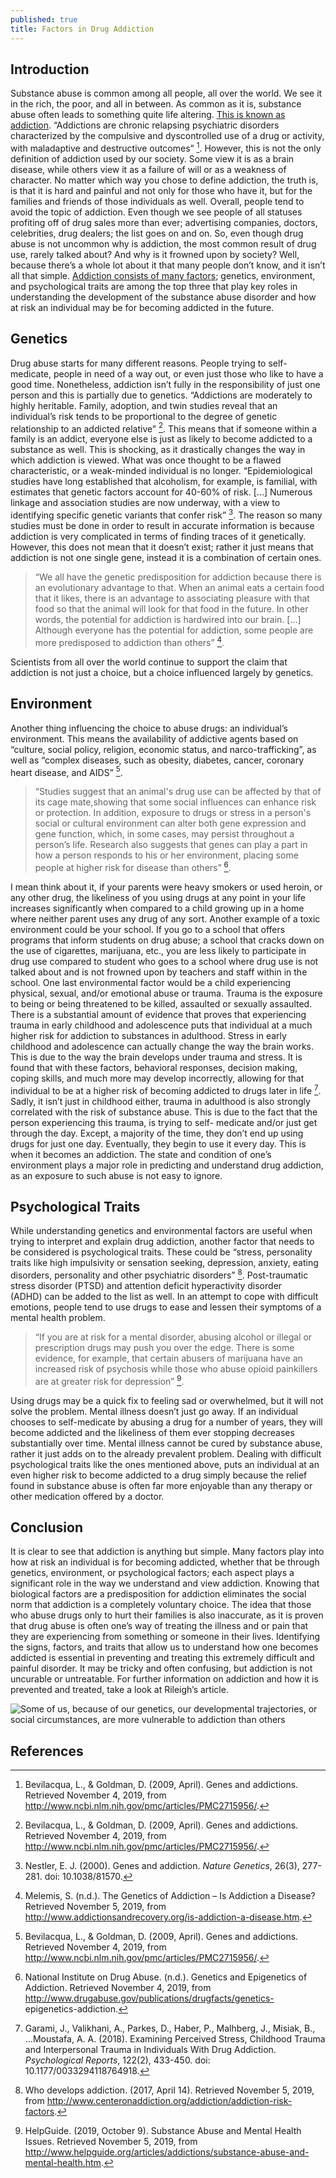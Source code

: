 ```yaml
---
published: true
title: Factors in Drug Addiction
---
```

## Introduction
Substance abuse is common among all people, all over the world. We see it in the rich, the poor, and all in between. As common as it is, substance abuse often leads to something quite life altering. [This is known as addiction](https://www.drugabuse.gov/related-topics/addiction-science). “Addictions are chronic relapsing psychiatric disorders characterized by the compulsive and dyscontrolled use of a drug or activity, with maladaptive and destructive outcomes” [^1]. However, this is not the only definition of addiction used by our society. Some view it is as a brain disease, while others view it as a failure of will or as a weakness of character. No matter which way you chose to define addiction, the truth is, is that it is hard and painful and not only for those who have it, but for the families and friends of those individuals as well. Overall, people tend to avoid the topic of addiction. Even though we see people of all statuses profiting off of drug sales more than ever; advertising companies, doctors, celebrities, drug dealers; the list goes on and on. So, even though drug abuse is not uncommon why is addiction, the most common result of drug use, rarely talked about? And why is it frowned upon by society? Well, because there’s a whole lot about it that many people don’t know, and it isn’t all that simple. [Addiction consists of many factors](https://www.khanacademy.org/science/health-and-medicine/mental-health/drug-abuse-and-drug-addictions/v/risk-factors-for-drug-use-and-drug-abuse); genetics, environment, and psychological traits are among the top three that play key roles in understanding the development of the substance abuse disorder and how at risk an individual may be for becoming addicted in the future.

## Genetics
Drug abuse starts for many different reasons. People trying to self-medicate, people in need of a way out, or even just those who like to have a good time. Nonetheless, addiction isn’t fully in the responsibility of just one person and this is partially due to genetics. “Addictions are moderately to highly heritable. Family, adoption, and twin studies reveal that an individual’s risk tends to be proportional to the degree of genetic relationship to an addicted relative” [^1]. This means that if someone within a family is an addict, everyone else is just as likely to become addicted to a substance as well. This is shocking, as it drastically changes the way in which addiction is viewed. What was once thought to be a flawed characteristic, or a weak-minded individual is no longer. “Epidemiological studies have long established that alcoholism, for example, is familial, with estimates that genetic factors account for 40-60% of risk. [...] Numerous linkage and association studies are now underway, with a view to identifying specific genetic variants that confer risk” [^6]. The reason so many studies must be done in order to result in accurate information is because addiction is very complicated in terms of finding traces of it genetically. However, this does not mean that it doesn’t exist; rather it just means that addiction is not one single gene, instead it is a combination of certain ones.

>“We all have the genetic predisposition for addiction because there is an evolutionary 
>advantage to that. When an animal eats a certain food that it likes, there is an advantage to 
>associating pleasure with that food so that the animal will look for that food in the future. In 
>other words, the potential for addiction is hardwired into our brain. [...] Although everyone has 
>the potential for addiction, some people are more predisposed to addiction than others” [^4]. 

Scientists from all over the world continue to support the claim that addiction is not just a choice, but a choice influenced largely by genetics. 

## Environment
Another thing influencing the choice to abuse drugs: an individual’s environment. This means the availability of addictive agents based on “culture, social policy, religion, economic status, and narco-trafficking”, as well as “complex diseases, such as obesity, diabetes, cancer, coronary heart disease, and AIDS” [^1]. 

>“Studies suggest that an animal's drug use can be affected by that of its cage mate,showing that 
>some social influences can enhance risk or protection. In addition, exposure to drugs or stress in 
>a person's social or cultural environment can alter both gene expression and gene function, 
>which, in some cases, may persist throughout a person’s life. Research also suggests that genes 
>can play a part in how a person responds to his or her environment, placing some people at 
>higher risk for disease than others” [^5]. 

I mean think about it, if your parents were heavy smokers or used heroin, or any other drug, the likeliness of you using drugs at any point in your life increases significantly when compared to a child growing up in a home where neither parent uses any drug of any sort. Another example of a toxic environment could be your school. If you go to a school that offers programs that inform students on drug abuse; a school that cracks down on the use of cigarettes, marijuana, etc., you are less likely to participate in drug use compared to student who goes to a school where drug use is not talked about and is not frowned upon by teachers and staff within in the school. One last environmental factor would be a child experiencing physical, sexual, and/or emotional abuse or trauma. Trauma is the exposure to being or being threatened to be killed, assaulted or sexually assaulted. There is a substantial amount of evidence that proves that experiencing trauma in early childhood and adolescence puts that individual at a much higher risk for addiction to substances in adulthood. Stress in early childhood and adolescence can actually change the way the brain works. This is due to the way the brain develops under trauma and stress. It is found that with these factors, behavioral responses, decision making, coping skills, and much more may develop incorrectly, allowing for that individual to be at a higher risk of becoming addicted to drugs later in life [^2]. Sadly, it isn’t just in childhood either, trauma in adulthood is also strongly correlated with the risk of substance abuse. This is due to the fact that the person experiencing this trauma, is trying to self-
medicate and/or just get through the day. Except, a majority of the time, they don’t end up using drugs for just one day. Eventually, they begin to use it every day. This is when it becomes an addiction. The state and condition of one’s environment plays a major role in predicting and understand drug addiction, as an exposure to such abuse is not easy to ignore.

## Psychological Traits 
While understanding genetics and environmental factors are useful when trying to interpret and explain drug addiction, another factor that needs to be considered is psychological traits. These could be “stress, personality traits like high impulsivity or sensation seeking, depression, anxiety, eating disorders, personality and other psychiatric disorders” [^7]. Post-traumatic stress disorder \(PTSD\) and attention deficit hyperactivity disorder \
(ADHD\) can be added to the list as well. In an attempt to cope with difficult emotions, people tend to use drugs to ease and lessen their symptoms of a mental health problem. 

>“If you are at risk for a mental disorder, abusing alcohol or illegal or prescription drugs may 
>push you over the edge. There is some evidence, for example, that certain abusers of marijuana 
>have an increased risk of psychosis while those who abuse opioid painkillers are at greater risk 
>for depression” [^3]. 

Using drugs may be a quick fix to feeling sad or overwhelmed, but it will not solve the problem. Mental illness doesn’t just go away. If an individual chooses to self-medicate by abusing a drug for a number of years, they will become addicted and the likeliness of them ever stopping decreases substantially over time. Mental illness cannot be cured by substance abuse, rather it just adds on to the already prevalent problem. Dealing with difficult psychological traits like the ones mentioned above, puts an individual at an even higher risk to become addicted to a drug simply because the relief found in substance abuse is often far more enjoyable than any therapy or other medication offered by a doctor.

## Conclusion 
It is clear to see that addiction is anything but simple. Many factors play into how at risk an individual is for becoming addicted, whether that be through genetics, environment, or psychological factors; each aspect plays a significant role in the way we understand and view addiction. Knowing that biological factors are a predisposition for addiction eliminates the social norm that addiction is a completely voluntary choice. The idea that those who abuse drugs only to hurt their families is also inaccurate, as it is proven that drug abuse is often one’s way of treating the illness and or pain that they are experiencing from something or someone in their lives. Identifying the signs, factors, and traits that allow us to understand how one becomes addicted is essential in preventing and treating this extremely difficult and painful disorder. It may be tricky and often confusing, but addiction is not uncurable or untreatable. For further information on addiction and how it is prevented and treated, take a look at Rileigh’s article.

![Some of us, because of our genetics, our developmental trajectories, or social circumstances, are more vulnerable to addiction than others](https://commons.wikimedia.org/wiki/File:Genetics_and_Addiction_\(15023994049\).jpg#/media/File:Genetics_and_Addiction_\(15023994049\).jpg)

## References 
[^1]:Bevilacqua, L., & Goldman, D. \(2009, April\). Genes and addictions. Retrieved November 4, 2019, from http://www.ncbi.nlm.nih.gov/pmc/articles/PMC2715956/.

[^2]:Garami, J., Valikhani, A., Parkes, D., Haber, P., Malhberg, J., Misiak, B., ...Moustafa, A. A. \(2018\). Examining Perceived Stress, Childhood Trauma and Interpersonal Trauma in Individuals With Drug Addiction. *Psychological Reports*, 122\(2\), 433-450. doi: 10.1177/0033294118764918.

[^3]:HelpGuide. \(2019, October 9\). Substance Abuse and Mental Health Issues. Retrieved November 5, 2019, from http://www.helpguide.org/articles/addictions/substance-abuse-and-mental-health.htm.

[^4]:Melemis, S. \(n.d.\). The Genetics of Addiction – Is Addiction a Disease? Retrieved November 5, 2019, from http://www.addictionsandrecovery.org/is-addiction-a-disease.htm.

[^5]: National Institute on Drug Abuse. \(n.d.\). Genetics and Epigenetics of Addiction. Retrieved November 4, 2019, from http://www.drugabuse.gov/publications/drugfacts/genetics- epigenetics-addiction.

[^6]:Nestler, E. J. \(2000\). Genes and addiction. *Nature Genetics*, 26\(3\), 277-281. doi: 10.1038/81570.

[^7]: Who develops addiction. \(2017, April 14\). Retrieved November 5, 2019, from http://www.centeronaddiction.org/addiction/addiction-risk-factors.
